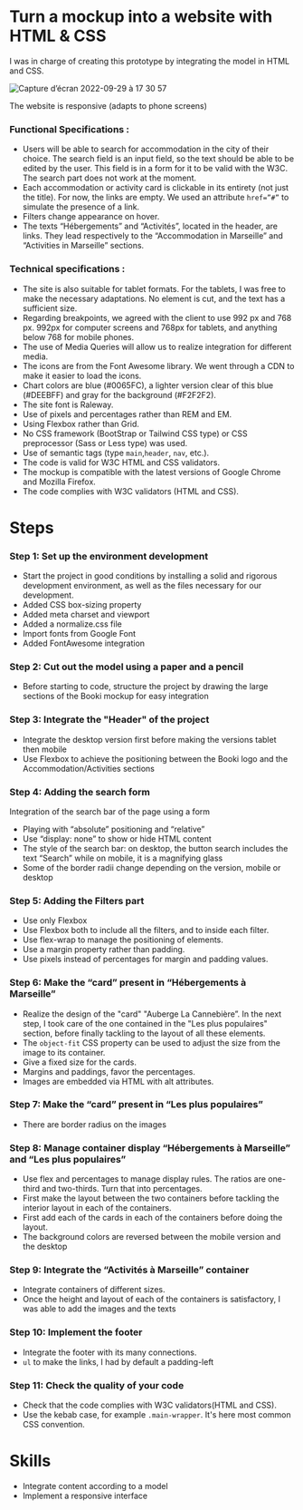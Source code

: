 # Turn a mockup into a website with HTML & CSS

I was in charge of creating this prototype by integrating the model in HTML and CSS.

![Capture d’écran 2022-09-29 à 17 30 57](https://user-images.githubusercontent.com/91191428/193087995-474dd5e3-2fc7-4602-848d-8e311859a000.png)

The website is responsive (adapts to phone screens)

### Functional Specifications : ###
- Users will be able to search for accommodation in the city of their choice. The search field is an input field, so the text should be able to be edited by the user. This field is in a form for it to be valid with the W3C. The search part does not work at the moment.
- Each accommodation or activity card is clickable in its entirety (not just the title). For now, the links are empty. We used an attribute `href=”#”` to simulate the presence of a link.
- Filters change appearance on hover.
- The texts “Hébergements” and “Activités”, located in the header, are links. They lead respectively to the “Accommodation in Marseille” and “Activities in Marseille” sections.

### Technical specifications : ###
- The site is also suitable for tablet formats. For the tablets, I was free to make the necessary adaptations. No element is cut, and the text has a sufficient size.
- Regarding breakpoints, we agreed with the client to use 992 px and 768 px.
992px for computer screens and 768px for tablets, and anything below 768 for mobile phones.
- The use of Media Queries will allow us to realize
integration for different media.
- The icons are from the Font Awesome library. We went through a CDN to make it easier to load the icons.
- Chart colors are blue (#0065FC), a lighter version clear of this blue (#DEEBFF) and gray for the background (#F2F2F2).
- The site font is Raleway.
- Use of pixels and percentages rather than REM and EM.
- Using Flexbox rather than Grid.
- No CSS framework (BootStrap or Tailwind CSS type) or CSS preprocessor (Sass or Less type) was used.
- Use of semantic tags (type `main`,`header`, `nav`, etc.).
- The code is valid for W3C HTML and CSS validators.
- The mockup is compatible with the latest versions of Google Chrome and Mozilla Firefox.
- The code complies with W3C validators (HTML and CSS).

# Steps

### Step 1: Set up the environment development ###
- Start the project in good conditions by installing a solid and rigorous development environment, as well as the files necessary for our development.
- Added CSS box-sizing property
- Added meta charset and viewport
- Added a normalize.css file
- Import fonts from Google Font
- Added FontAwesome integration
### Step 2: Cut out the model using a paper and a pencil ###
- Before starting to code, structure the project by drawing the large sections of the Booki mockup for easy integration
### Step 3: Integrate the "Header" of the project ###
- Integrate the desktop version first before making the versions tablet then mobile
- Use Flexbox to achieve the positioning between the Booki logo and the Accommodation/Activities sections
### Step 4: Adding the search form ###
Integration of the search bar of the page using a form
- Playing with “absolute” positioning and “relative”
- Use “display: none” to show or hide HTML content
- The style of the search bar: on desktop, the button search includes the text “Search” while on mobile, it is a magnifying glass
- Some of the border radii change depending on the version, mobile or desktop
### Step 5: Adding the Filters part ###
- Use only Flexbox
- Use Flexbox both to include all the filters, and to inside each filter.
- Use flex-wrap to manage the positioning of elements.
- Use a margin property rather than padding.
- Use pixels instead of percentages for margin and padding values.
### Step 6: Make the “card” present in “Hébergements à Marseille” ###
- Realize the design of the "card" "Auberge La Cannebière”. In the next step, I took care of the one contained in the "Les plus populaires" section, before finally tackling to the layout of all these elements.
- The `object-fit` CSS property can be used to adjust the size from the image to its container.
- Give a fixed size for the cards.
- Margins and paddings, favor the percentages.
- Images are embedded via HTML with alt attributes.
### Step 7: Make the “card” present in “Les plus populaires” ###
- There are border radius on the images
### Step 8: Manage container display “Hébergements à Marseille” and “Les plus populaires” ###
- Use flex and percentages to manage display rules. The ratios are one-third and two-thirds. Turn that into percentages.
- First make the layout between the two containers before tackling the interior layout in each of the containers.
- First add each of the cards in each of the containers before doing the layout.
- The background colors are reversed between the mobile version and the desktop
### Step 9: Integrate the “Activités à Marseille” container ###
- Integrate containers of different sizes.
- Once the height and layout of each of the containers is satisfactory, I was able to add the images and the texts
### Step 10: Implement the footer ###
- Integrate the footer with its many connections.
- `ul` to make the links, I had by default a padding-left
### Step 11: Check the quality of your code ###
- Check that the code complies with W3C validators(HTML and CSS).
- Use the kebab case, for example `.main-wrapper`. It's here most common CSS convention.

# Skills
- Integrate content according to a model
- Implement a responsive interface
